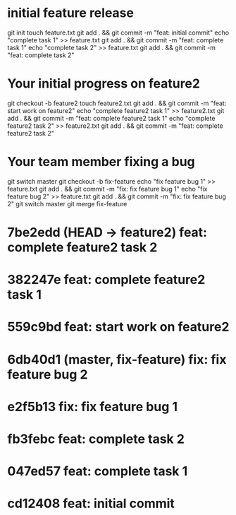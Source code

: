 # initial feature release

git init
touch feature.txt
git add . && git commit -m "feat: initial commit"
echo "complete task 1" >> feature.txt
git add . && git commit -m "feat: complete task 1"
echo "complete task 2" >> feature.txt
git add . && git commit -m "feat: complete task 2"

# Your initial progress on feature2

git checkout -b feature2
touch feature2.txt
git add . && git commit -m "feat: start work on feature2"
echo "complete feature2 task 1" >> feature2.txt
git add . && git commit -m "feat: complete feature2 task 1"
echo "complete feature2 task 2" >> feature2.txt
git add . && git commit -m "feat: complete feature2 task 2"

# Your team member fixing a bug

git switch master
git checkout -b fix-feature
echo "fix feature bug 1" >> feature.txt
git add . && git commit -m "fix: fix feature bug 1"
echo "fix feature bug 2" >> feature.txt
git add . && git commit -m "fix: fix feature bug 2"
git switch master
git merge fix-feature

<!-- this is the commit history while using rebase -->

# 7be2edd (HEAD -> feature2) feat: complete feature2 task 2

# 382247e feat: complete feature2 task 1

# 559c9bd feat: start work on feature2

# 6db40d1 (master, fix-feature) fix: fix feature bug 2

# e2f5b13 fix: fix feature bug 1

# fb3febc feat: complete task 2

# 047ed57 feat: complete task 1

# cd12408 feat: initial commit
